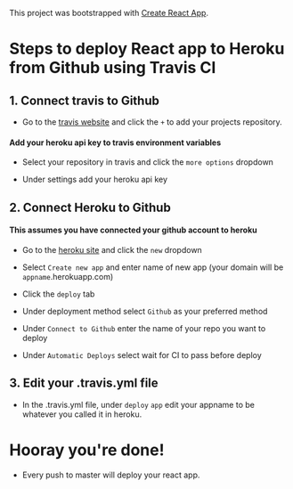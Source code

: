 This project was bootstrapped with [Create React App](https://github.com/facebook/create-react-app).

# Steps to deploy React app to Heroku from Github using Travis CI

## 1. Connect travis to Github

- Go to the [travis website](travis-ci.org) and click the `+` to add your projects repository.

#### Add your heroku api key to travis environment variables

- Select your repository in travis and click the `more options` dropdown 

- Under settings add your heroku api key

## 2. Connect Heroku to Github

#### This assumes you have connected your github account to heroku

- Go to the [heroku site](https://www.heroku.com/) and click the `new` dropdown

- Select `Create new app` and enter name of new app (your domain will be `appname`.herokuapp.com)

- Click the `deploy` tab

- Under deployment method select `Github` as your preferred method

- Under `Connect to Github` enter the name of your repo you want to deploy

- Under `Automatic Deploys` select wait for CI to pass before deploy

## 3. Edit your .travis.yml file

- In the .travis.yml file, under `deploy` `app` edit your appname to be whatever you called it in heroku.

# Hooray you're done!

- Every push to master will deploy your react app.